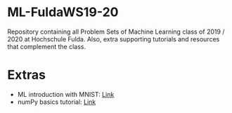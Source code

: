 # ML-FuldaWS19-20
Repository containing all Problem Sets of Machine Learning class of 2019 / 2020 at Hochschule Fulda.
Also, extra supporting tutorials and resources that complement the class.

# Extras
* ML introduction with MNIST:             [Link](https://www.youtube.com/watch?v=ARODjRbGbSg) 
* numPy basics tutorial:    [Link](https://www.youtube.com/watch?v=GB9ByFAIAH4) 
